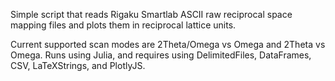 Simple script that reads Rigaku Smartlab ASCII raw reciprocal space mapping files and plots them in reciprocal lattice units.

Current supported scan modes are 2Theta/Omega vs Omega and 2Theta vs Omega. Runs using Julia, and requires using DelimitedFiles, DataFrames, CSV, LaTeXStrings, and PlotlyJS.

